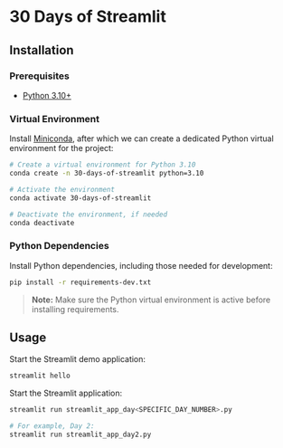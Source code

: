 # 30 Days of Streamlit


## Installation

### Prerequisites

* [Python 3.10+](https://www.python.org/)

### Virtual Environment

Install [Miniconda](https://docs.conda.io/en/latest/miniconda.html), after which we can create a dedicated Python virtual environment for the project:

```bash
# Create a virtual environment for Python 3.10
conda create -n 30-days-of-streamlit python=3.10

# Activate the environment
conda activate 30-days-of-streamlit

# Deactivate the environment, if needed
conda deactivate
```

### Python Dependencies

Install Python dependencies, including those needed for development:

```bash
pip install -r requirements-dev.txt
```

> **Note:** Make sure the Python virtual environment is active before installing requirements.


## Usage

Start the Streamlit demo application:

```bash
streamlit hello 
```

Start the Streamlit application:

```bash
streamlit run streamlit_app_day<SPECIFIC_DAY_NUMBER>.py

# For example, Day 2:
streamlit run streamlit_app_day2.py
```
